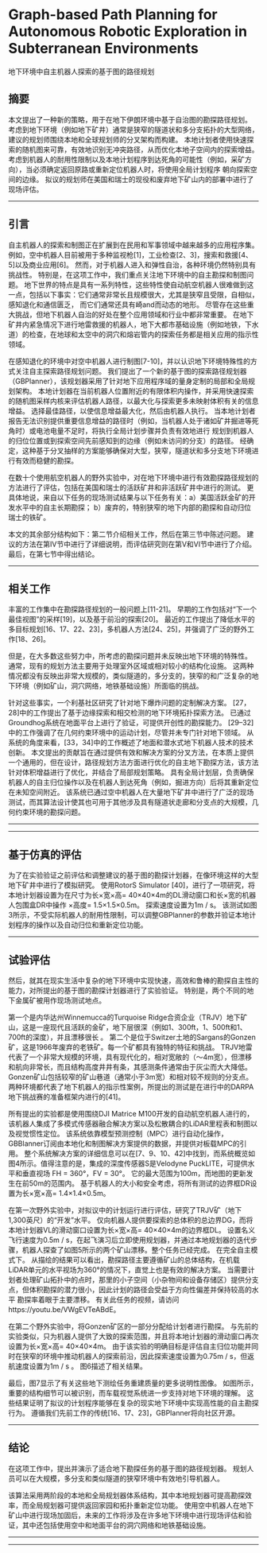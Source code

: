 # Graph-based Path Planning for Autonomous Robotic Exploration in Subterranean Environments

地下环境中自主机器人探索的基于图的路径规划

## 摘要

本文提出了一种新的策略，用于在地下伊朗环境中基于自治图的勘探路径规划。 考虑到地下环境（例如地下矿井）通常是狭窄的隧道状和多分支拓扑的大型网络，建议的规划师围绕本地和全球规划师的分叉架构而构建。 本地计划者使用快速探索的随机图来可靠，有效地识别无冲突路径，从而优化本地子空间内的探索增益。 考虑到机器人的耐用性限制以及本地计划程序到达死角的可能性（例如，采矿方向），当必须确定返回原路或重新定位机器人时，将使用全局计划程序 朝向探索空间的边缘。 拟议的规划师在美国和瑞士的现役和废弃地下矿山内的部署中进行了现场评估。

---



## 引言

自主机器人的探索和制图正在扩展到在民用和军事领域中越来越多的应用程序集。 例如，空中机器人目前被用于多种监视枪[1]，工业检查[2、3]，搜索和救援[4、5]以及商业应用[6]。 然而，对于机器人进入和弹性自治，各种环境仍然特别具有挑战性。 特别是，在这项工作中，我们重点关注地下环境中的自主勘探和制图问题。 地下世界的特点是具有一系列特性，这些特性使自动航空机器人很难做到这一点，包括以下事实：它们通常非常长且规模很大，尤其是狭窄且受限，自相似，感知退化和通信匮乏， 而它们通常还具有崎and而动态的地形。 尽管存在这些重大挑战，但地下机器人自治的好处在整个应用领域和行业中都非常重要。 在地下矿井内紧急情况下进行地雷救援的机器人，地下大都市基础设施（例如地铁，下水道）的检查，在地球和太空中的洞穴和熔岩管内的探索任务都是相关应用的指示性领域。

在感知退化的环境中对空中机器人进行制图[7-10]，并以认识地下环境特殊性的方式关注自主探索路径规划问题。 我们提出了一个新的基于图的探索路径规划器（GBPlanner），该规划器采用了针对地下应用程序域的量身定制的局部和全局规划架构。 本地计划器在当前机器人位置附近的有限体积内操作，并采用快速探索的随机图采样内核来评估机器人路径，以最大化与探索更多未映射体积有关的信息增益。 选择最佳路径，以使信息增益最大化，然后由机器人执行。 当本地计划者报告无法识别提供重要信息增益的路径时（例如，当机器人处于诸如矿井掘进等死角时）或电池电量不足时，将执行全局计划步骤并负责有效地进行 规划到机器人的归位位置或到探索空间先前感知到的边缘（例如未访问的分支）的路径。 经确定，这种基于分叉抽样的方案能够确保对大型，狭窄，隧道状和多分支地下环境进行有效而稳健的勘探。

在数十个使用航空机器人的野外实验中，对在地下环境中进行有效勘探路径规划的方法进行了评估，包括在美国和瑞士的活跃矿井和非活跃矿井中进行的测试。 更具体地说，来自以下任务的现场测试结果与以下任务有关：a）美国活跃金矿的开发水平中的自主长期勘探； b）废弃的，特别狭窄的地下内部的勘探和自动归位 瑞士的铁矿。

 
本文的其余部分结构如下：第二节介绍相关工作，然后在第三节中陈述问题。 建议的方法在第IV节中进行了详细说明，而评估研究则在第V和VI节中进行了介绍。 最后，在第七节中得出结论。

---

## 相关工作

丰富的工作集中在勘探路径规划的一般问题上[11-21]。 早期的工作包括对“下一个最佳视图”的采样[19]，以及基于前沿的探索[20]。 最近的工作提出了降低水平的多目标规划[16、17、22、23]，多机器人方法[24、25]，并强调了广泛的野外工作[18、26]。

 
但是，在大多数这些努力中，所考虑的勘探问题并未反映出地下环境的特殊性。 通常，现有的规划方法主要用于处理室外区域或相对较小的结构化设施。 这两种情况都没有反映出非常大规模的，类似隧道的，多分支的，狭窄的和广泛复杂的地下环境（例如矿山，洞穴网络，地铁基础设施）所面临的挑战。

 
针对这些事实，一个利基社区研究了针对地下爆炸问题的定制解决方案。  [27，28]中的工作提出了基于边缘探索和相交检测的地下环境拓扑探索方法。 已通过Groundhog系统在地面平台上进行了验证，可提供开创性的勘探能力。  [29–32]中的工作强调了在几何约束环境中的运动计划，尽管并未专门针对地下领域。 从系统的角度来看，[33，34]中的工作概述了地面和潜水式地下机器人技术的技术创新。 本文提出的贡献旨在通过提供有效和解决方案的分叉方法，在本质上提供一个通用的，但在设计，路径规划方法方面进行优化的自主地下勘探方法，该方法针对体积增益进行了优化，并结合了局部规划策略。 具有全局计划层，负责确保机器人的自主归位操作以及在机器人到达死角（例如，掘进方向）后将其重新定位在未知空间附近。 该系统已通过空中机器人在大量地下矿井中进行了广泛的现场测试，而其算法设计使其也可用于其他涉及具有隧道状走廊和分支点的大规模，几何约束环境的勘探问题。

---


---

## 基于仿真的评估

为了在实验验证之前评估和调整建议的基于图的勘探计划器，在像环境这样的大型地下矿井中进行了模拟研究。 使用RotorS Simulator [40]，进行了一项研究，将本地计划器设置为在尺寸为长×宽×高= 40×40×4m的DL滑动窗口和长×宽的机器人包围盒DR中操作 ×高度= 1.5×1.5×0.5m。 探索速度设置为1m / s。 该测试如图3所示，不受实际机器人的耐用性限制，可以调整GBPlanner的参数并验证本地计划程序的操作以及自动归位和重新定位功能。

---

## 试验评估

然后，就其在现实生活中复杂的地下环境中实现快速，高效和鲁棒的勘探自主性的能力，对所提出的基于图的勘探计划器进行了实验验证。 特别是，两个不同的地下金属矿被用作现场测试地点。


第一个是内华达州Winnemucca的Turquoise Ridge合资企业（TRJV）地下矿山，这是一座现代且活跃的金矿，地下层很深（例如1、300ft，1、500ft和1、700ft的深度），并且漂移很长 。 第二个是位于Switzer土地的Sargans的Gonzen矿，这是1966年废弃的老铁矿。每一个矿都具有独特的特征和挑战。  TRJV地雷代表了一个非常大规模的环境，具有现代化的，相对宽敞的（〜4m宽），但漂移和航向非常长，而且结构高度井井有条，其感测条件通常由于灰尘而大大降低。  Gonzen矿山包括较窄的矿山巷道（通常小于3m宽）和相对较不规则的分支点。 两种环境都代表了地下机器人的指示性案例，所提出的测试是在进行中的DARPA地下挑战赛的准备框架内进行的[41]。

所有提出的实验都是使用围绕DJI Matrice M100开发的自动航空机器人进行的，该机器人集成了多模式传感器融合解决方案以及松散耦合的LiDAR里程表和制图以及视觉惯性定位。 该系统依靠模型预测控制（MPC）进行自动化操作，GBBlanner订阅由本地化和制图解决方案提供的数据，并提供对板载MPC的引用。 整个系统解决方案的详细信息可以在[7、9、10、42]中找到，而系统概览如图4所示。值得注意的是，集成的深度传感器S是Velodyne PuckLITE，可提供水平和垂直视场 FH = 360°，FV = 30°。 它的最大范围为100m，而地图的更新发生在前50m的范围内。 基于机器人的大小和安全考虑，将所有测试的边界框DR设置为长×宽×高= 1.4×1.4×0.5m。


在第一次野外实验中，对拟议中的计划运行进行评估，研究了TRJV矿（地下1,300英尺）的“开发”水平。 仅向机器人提供要探索的总体积的总边界DG，而将本地计划器VL的滑动窗口设置为长×宽×高= 40×40×4m的边界框DL。 设置名义飞行速度为0.5m / s，在起飞演习后立即使用规划器，并通过本地规划器的迭代步骤，机器人探查了如图5所示的两个矿山漂移。整个任务已经完成。 在完全自主模式下。 从描绘的结果可以看出，勘探路径主要遵循矿山的总体结构，在机载LiDAR单元的水平视场为360°的情况下，直觉上也是有效的解决方案。 当需要计划者处理矿山拓扑中的点时，那里的小子空间（小杂物间和设备存储区）提供分支点，但体积勘探的潜力很小，因此计划的路径会受益于方向性偏差并保持较高的水平 勘探率着眼于主要漂移。 有关此任务的视频，请访问https://youtu.be/VWgEVTeABdE。

在第二个野外实验中，将Gonzen矿区的一部分分配给计划者进行勘探。 与先前的实验类似，只为机器人提供了大致的探索范围，并且将本地计划器的滑动窗口再次设置为长×宽×高= 40×40×4m。 由于该实验的明确目标是评估自主归位功能并同时在狭窄的环境中推动机器人的探索前沿，因此探索速度设置为0.75m / s，但返航速度设置为1m / s  。 图6描述了相关结果。

最后，图7显示了有关这些地下测绘任务重建质量的更多说明性图像。 如图所示，重要的结构细节可以被识别，而车载视觉系统进一步支持对地下环境的理解。 这些结果证明了拟议的计划程序能够在复杂的现实地下环境中实现高性能的自主勘探行为。 遵循我们先前工作的传统[16、17、23]，GBPlanner将向社区开源。


---

## 结论

在这项工作中，提出并演示了适合地下勘探任务的基于图的路径规划器。 规划人员可以在大规模，多分支和类似隧道的狭窄环境中有效地引导机器人。

 
该算法采用两阶段的本地和全局规划器体系结构，其中本地规划器可提高勘探效率，而全局规划器可提供返回家园和拓扑重新定位功能。 使用空中机器人在地下矿山中进行现场加固后，未来的工作将涉及在许多地下环境中进行现场评估和验证，其中还包括使用空中和地面平台的洞穴网络和地铁基础设施。

---


---